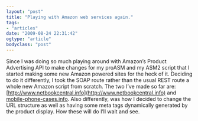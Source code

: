```yaml
---
layout: "post"
title: "Playing with Amazon web services again."
tags: 
- "articles"
date: "2009-08-24 22:31:42"
ogtype: "article"
bodyclass: "post"
---
```


Since I was doing so much playing around with Amazon’s Product Advertising API to make changes for my proASM and my ASM2 script that I started making some new Amazon powered sites for the heck of it. Deciding to do it differently, I took the SOAP route rather than the usual REST route a whole new Amazon script from scratch. The two I’ve made so far are: [http://www.netbookcentral.info](http://www.netbookcentral.info) and [mobile-phone-cases.info](http://www.mobile-phone-cases.info). Also differently, was how I decided to change the URL structure as well as having some meta tags dynamically generated by the product display. How these will do I’ll wait and see.